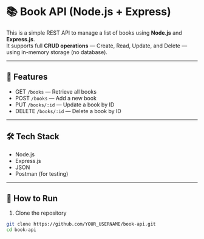 # 📚 Book API (Node.js + Express)

This is a simple REST API to manage a list of books using **Node.js** and **Express.js**.  
It supports full **CRUD operations** — Create, Read, Update, and Delete — using in-memory storage (no database).

---

## 🚀 Features

- GET `/books` — Retrieve all books
- POST `/books` — Add a new book
- PUT `/books/:id` — Update a book by ID
- DELETE `/books/:id` — Delete a book by ID

---

## 🛠️ Tech Stack

- Node.js
- Express.js
- JSON
- Postman (for testing)

---

## 📂 How to Run

1. Clone the repository
```bash
git clone https://github.com/YOUR_USERNAME/book-api.git
cd book-api
